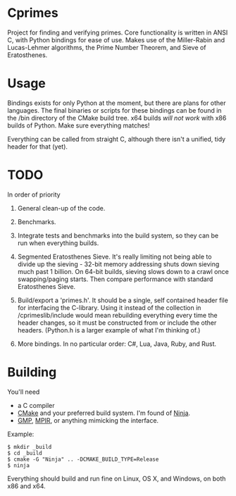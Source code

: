 Cprimes
=======

Project for finding and verifying primes. Core functionality is written in ANSI C, with Python bindings for ease of use. Makes use of the Miller-Rabin and Lucas-Lehmer algorithms, the Prime Number Theorem, and Sieve of Eratosthenes.

Usage
=====

Bindings exists for only Python at the moment, but there are plans for other languages. The final binaries or scripts for these bindings can be found in the /bin directory of the CMake build tree. x64 builds *will not work* with x86 builds of Python. Make sure everything matches!

Everything can be called from straight C, although there isn't a unified, tidy header for that (yet).

TODO
====
In order of priority

1) General clean-up of the code.

2) Benchmarks.

3) Integrate tests and benchmarks into the build system, so they can be run when everything builds.

4) Segmented Eratosthenes Sieve. It's really limiting not being able to divide up the sieving - 32-bit memory addressing shuts down sieving much past 1 billion. On 64-bit builds, sieving slows down to a crawl once swapping/paging starts. Then compare performance with standard Eratosthenes Sieve.

5) Build/export a 'primes.h'. It should be a single, self contained header file for interfacing the C-library. Using it instead of the collection in /cprimeslib/include would mean rebuilding everything every time the header changes, so it must be constructed from or include the other headers. (Python.h is a larger example of what I'm thinking of.)

6) More bindings. In no particular order: C#, Lua, Java, Ruby, and Rust.

Building
========

You'll need 

* a C compiler
* [CMake](http://cmake.org) and your preferred build system. I'm found of [Ninja](http://martine.github.io/ninja/).
* [GMP](http://gmplib.org), [MPIR](http://mpir.org), or anything mimicking the interface.

Example:

	$ mkdir _build
	$ cd _build
	$ cmake -G "Ninja" .. -DCMAKE_BUILD_TYPE=Release
	$ ninja

Everything should build and run fine on Linux, OS X, and Windows, on both x86 and x64.

